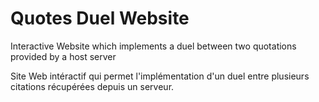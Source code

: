 # Quotes Duel Website

Interactive Website which implements a duel between two quotations provided by a host server

Site Web intéractif qui permet l'implémentation d'un duel entre plusieurs citations récupérées depuis un serveur.
